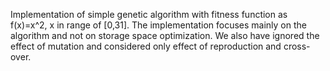 Implementation of simple genetic algorithm with fitness function as f(x)=x^2, x in range of [0,31].
The implementation focuses mainly on the algorithm and not on storage space optimization. We also have ignored the effect of mutation and considered only effect of reproduction and cross-over.
